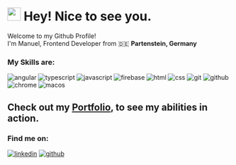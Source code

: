 <h1><img src="https://emojis.slackmojis.com/emojis/images/1531849430/4246/blob-sunglasses.gif?1531849430" width="30"/> Hey! Nice to see you.</h1>

<p>Welcome to my Github Profile! </br> I'm Manuel, Frontend Developer from 🇩🇪 <b>Partenstein, Germany</b></p>

<h3>My Skills are:</h3>
<p>
  <img alt="angular" src="https://img.shields.io/badge/angular-%23DD0031.svg?style=for-the-badge&logo=angular&logoColor=white" />
  <img alt="typescript" src="https://img.shields.io/badge/typescript-%23007ACC.svg?style=for-the-badge&logo=typescript&logoColor=white" />
  <img alt="javascript" src="https://img.shields.io/badge/javascript-%23323330.svg?style=for-the-badge&logo=javascript&logoColor=%23F7DF1E" />
  <img alt="firebase" src="https://img.shields.io/badge/firebase-a08021?style=for-the-badge&logo=firebase&logoColor=ffcd34" />
  <img alt="html" src="https://img.shields.io/badge/html5-%23E34F26.svg?style=for-the-badge&logo=html5&logoColor=white" />
  <img alt="css" src="https://img.shields.io/badge/css3-%231572B6.svg?style=for-the-badge&logo=css3&logoColor=white" />
  <img alt="git" src="https://img.shields.io/badge/git-%23F05033.svg?style=for-the-badge&logo=git&logoColor=white" />
  <img alt="github" src="https://img.shields.io/badge/github-%23121011.svg?style=for-the-badge&logo=github&logoColor=white" />
  <img alt="chrome" src="https://img.shields.io/badge/Google%20Chrome-4285F4?style=for-the-badge&logo=GoogleChrome&logoColor=white" />
  <img alt="macos" src="https://img.shields.io/badge/mac%20os-000000?style=for-the-badge&logo=macos&logoColor=F0F0F0" /> 
</p>

## Check out my <a href="https://manuel-braun.net/">Portfolio</a>, to see my abilities in action.

<h3>Find me on:</h3>
  <a href="https://www.linkedin.com/in/manuel-braun-8ab6b52b7/"><img alt="linkedin" src="https://img.shields.io/badge/linkedin-%230077B5.svg?style=for-the-badge&logo=linkedin&logoColor=white" /></a>
  <a target="_blank" href="https://github.com/manuelbrauncoder"><img alt="github" src="https://img.shields.io/badge/github-%23121011.svg?style=for-the-badge&logo=github&logoColor=white" /></a>
  
  


